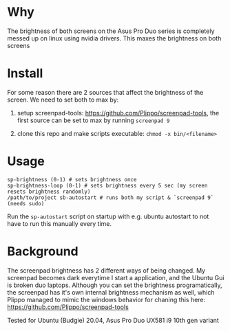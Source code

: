 # Why

The brightness of both screens on the Asus Pro Duo series is completely messed up on linux using nvidia drivers. This maxes the brightness on both screens 

# Install

For some reason there are 2 sources that affect the brightness of the screen. We need to set both to max by:
1) setup screenpad-tools: https://github.com/Plippo/screenpad-tools, the first source can be set to max by running `screenpad 9`

2) clone this repo and make scripts executable:
`chmod -x bin/<filename>`

# Usage

```
sp-brightness (0-1) # sets brightness once
sp-brightness-loop (0-1) # sets brightness every 5 sec (my screen resets brightness randomly)
/path/to/project sb-autostart # runs both my script & `screenpad 9` (needs sudo)
```
Run the `sp-autostart` script on startup with e.g. ubuntu autostart to not have to run this manually every time.

# Background

The screenpad brightness has 2 different ways of being changed.
My screenpad becomes dark everytime I start a application, and the Ubuntu Gui is broken duo laptops.
Although you can set the brightness programatically, the screenpad has it's own internal brightness mechanism as well,
which Plippo managed to mimic the windows behavior for chaning this here: https://github.com/Plippo/screenpad-tools

Tested for Ubuntu (Budgie) 20.04, Asus Pro Duo UX581 i9 10th gen variant
